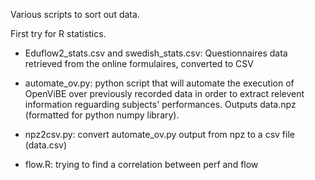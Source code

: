 
Various scripts to sort out data.

First try for R statistics.

* Eduflow2_stats.csv and swedish_stats.csv: Questionnaires data retrieved from the online formulaires, converted to CSV 

* automate_ov.py: python script that will automate the execution of OpenViBE over previously recorded data in order to extract relevent information reguarding subjects' performances. Outputs data.npz (formatted for python numpy library).

* npz2csv.py: convert automate_ov.py output from npz to a csv file (data.csv)

* flow.R: trying to find a correlation between perf and flow

